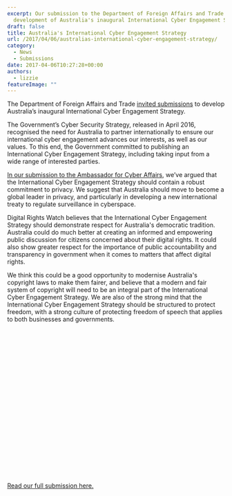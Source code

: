 ```yaml
---
excerpt: Our submission to the Department of Foreign Affairs and Trade's
  development of Australia's inaugural International Cyber Engagement Strategy.
draft: false
title: Australia's International Cyber Engagement Strategy
url: /2017/04/06/australias-international-cyber-engagement-strategy/
category:
  - News
  - Submissions
date: 2017-04-06T10:27:28+00:00
authors:
  - lizzie
featureImage: ""
---
```

The Department of Foreign Affairs and Trade [invited submissions][1] to develop Australia&#8217;s inaugural International Cyber Engagement Strategy.

The Government&#8217;s Cyber Security Strategy, released in April 2016, recognised the need for Australia to partner internationally to ensure our international cyber engagement advances our interests, as well as our values. To this end, the Government committed to publishing an International Cyber Engagement Strategy, including taking input from a wide range of interested parties.

[In our submission to the Ambassador for Cyber Affairs][2], we&#8217;ve argued that the International Cyber Engagement Strategy should contain a robust commitment to privacy. We suggest that Australia should move to become a global leader in privacy, and particularly in developing a new international treaty to regulate surveillance in cyberspace.

Digital Rights Watch believes that the International Cyber Engagement Strategy should demonstrate respect for Australia's democratic tradition. Australia could do much better at creating an informed and empowering public discussion for citizens concerned about their digital rights. It could also show greater respect for the importance of public accountability and transparency in government when it comes to matters that affect digital rights.

We think this could be a good opportunity to modernise Australia's copyright laws to make them fairer, and believe that a modern and fair system of copyright will need to be an integral part of the International Cyber Engagement Strategy. We are also of the strong mind that the International Cyber Engagement Strategy should be structured to protect freedom, with a strong culture of protecting freedom of speech that applies to both businesses and governments.

<div data-configid="29076025/47068553" style="width:100%; height:340px;" class="issuuembed">
</div>



[Read our full submission here.][2]

 [1]: http://dfat.gov.au/international-relations/themes/cyber-affairs/Pages/call-for-submissions-international-cyber-engagement-strategy.aspx
 [2]: /wp-content/uploads/2017/04/SubmissionInternationalCyberEngagementStrategy.pdf
